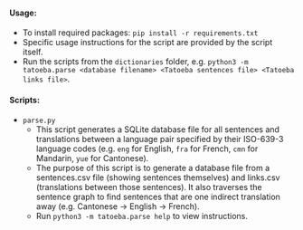 #### Usage:
- To install required packages: `pip install -r requirements.txt`
- Specific usage instructions for the script are provided by the script itself.
- Run the scripts from the `dictionaries` folder, e.g. `python3 -m tatoeba.parse <database filename> <Tatoeba sentences file> <Tatoeba links file>`.

#### Scripts:
- `parse.py`
  - This script generates a SQLite database file for all sentences and translations between a language pair specified by their ISO-639-3 language codes (e.g. `eng` for English, `fra` for French, `cmn` for Mandarin, `yue` for Cantonese).
  - The purpose of this script is to generate a database file from a sentences.csv file (showing sentences themselves) and links.csv (translations between those sentences). It also traverses the sentence graph to find sentences that are one indirect translation away (e.g. Cantonese -> English -> French).
  - Run `python3 -m tatoeba.parse help` to view instructions.
